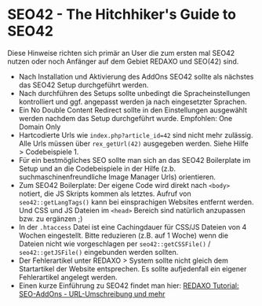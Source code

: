 SEO42 - The Hitchhiker's Guide to SEO42
=======================================

Diese Hinweise richten sich primär an User die zum ersten mal SEO42 nutzen oder noch Anfänger auf dem Gebiet REDAXO und SEO(42) sind.

- Nach Installation und Aktivierung des AddOns SEO42 sollte als nächstes das SEO42 Setup durchgeführt werden.
- Nach durchführen des Setups sollte unbedingt die Spracheinstellungen kontrolliert und ggf. angepasst werden ja nach eingesetzter Sprachen.
- Ein No Double Content Redirect sollte in den Einstellungen ausgewählt werden nachdem das Setup durchgeführt wurde. Empfohlen: One Domain Only
- Hartcodierte Urls wie `index.php?article_id=42` sind nicht mehr zulässig. Alle Urls müssen über `rex_getUrl(42)` ausgegeben werden. Siehe Hilfe > Codebeispiele 1.
- Für ein bestmögliches SEO sollte man sich an das SEO42 Boilerplate im Setup und an die Codebeispiele in der Hilfe (z.b. suchmaschinenfreundliche Image Manager Urls) orientieren. 
- Zum SEO42 Boilerplate: Der eigene Code wird direkt nach `<body>` notiert, die JS Skripts kommen als letztes. Aufruf von `seo42::getLangTags()` kann bei einsprachigen Websites entfernt werden. Und CSS und JS Dateien im `<head>` Bereich sind natürlich anzupassen bzw. zu ergänzen ;)
- In der `.htaccess` Datei ist eine Cachingdauer für CSS/JS Dateien von 4 Wochen eingestellt. Bitte reduzieren (z.B. auf 1 Woche) wenn die Dateien nicht wie vorgeschlagen per `seo42::getCSSFile()` / `seo42::getJSFile()` eingebunden werden sollten.
- Der Fehlerartikel unter REDAXO > System sollte nicht gleich dem Startartikel der Website entsprechen. Es sollte aufjedenfall ein eigener Fehlerartikel angelegt werden.
- Einen kurze Einführung zu SEO42 findet man hier: [REDAXO Tutorial: SEO-AddOns - URL-Umschreibung und mehr](http://www.redaxo.org/de/doku/sinnvolle-addons/seo-addons---urls-und-mehr/)
